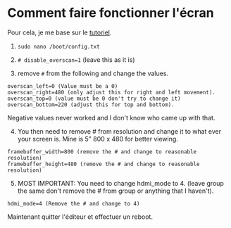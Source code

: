 # Comment faire fonctionner l'écran

Pour cela, je me base sur le [tutoriel](https://raspberrypi.stackexchange.com/questions/53931/why-is-my-raspberry-pi-3-display-not-filling-the-screen).



1. `sudo nano /boot/config.txt`

2. `# disable_overscan=1` (leave this as it is)

3. remove `#` from the following and change the values.

```
overscan_left=0 (Value must be a 0)
overscan_right=480 (only adjust this for right and left movement).
overscan_top=0 (value must be 0 don't try to change it)
overscan_bottom=220 (adjust this for top and bottom).
```
Negative values never worked and I don't know who came up with that.

4. You then need to remove # from resolution and change it to what ever your screen is. Mine is 5" 800 x 480 for better viewing.
```
framebuffer_width=800 (remove the # and change to reasonable resolution)
framebuffer_height=480 (remove the # and change to reasonable resolution)
```
5. MOST IMPORTANT: You need to change hdmi_mode to 4. (leave group the same don't remove the # from group or anything that I haven't).
```
hdmi_mode=4 (Remove the # and change to 4) 
```

Maintenant quitter l'éditeur et effectuer un reboot.
